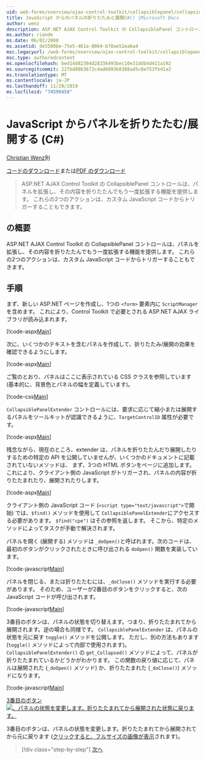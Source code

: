 ```yaml
---
uid: web-forms/overview/ajax-control-toolkit/collapsiblepanel/collapsing-and-expanding-a-panel-from-javascript-cs
title: JavaScript からのパネルの折りたたみと展開C#() |Microsoft Docs
author: wenz
description: ASP.NET AJAX Control Toolkit の CollapsiblePanel コントロールは、パネルを拡張し、その内容を折りたたんで展開する機能を提供します...
ms.author: riande
ms.date: 06/02/2008
ms.assetid: de5500be-75e5-461a-8064-b70ae52ea6a4
msc.legacyurl: /web-forms/overview/ajax-control-toolkit/collapsiblepanel/collapsing-and-expanding-a-panel-from-javascript-cs
msc.type: authoredcontent
ms.openlocfilehash: bed14d82394d28336493bec10e31ddb4d411a192
ms.sourcegitcommit: 22fbd8863672c4ad6693b8388ad5c8e753fb41a2
ms.translationtype: MT
ms.contentlocale: ja-JP
ms.lasthandoff: 11/28/2019
ms.locfileid: "74599458"
---
```

# <a name="collapsing-and-expanding-a-panel-from-javascript-c"></a>JavaScript からパネルを折りたたむ/展開する (C#)

[Christian Wenz](https://github.com/wenz)別

[コードのダウンロード](https://download.microsoft.com/download/8/a/a/8aab3c3e-de6f-463f-805c-5fda567eef6e/CollapsiblePanel1.cs.zip)または[PDF のダウンロード](https://download.microsoft.com/download/b/6/a/b6ae89ee-df69-4c87-9bfb-ad1eb2b23373/collapsiblepanel1CS.pdf)

> ASP.NET AJAX Control Toolkit の CollapsiblePanel コントロールは、パネルを拡張し、その内容を折りたたんでもう一度拡張する機能を提供します。 これらの2つのアクションは、カスタム JavaScript コードからトリガーすることもできます。

## <a name="overview"></a>の概要

ASP.NET AJAX Control Toolkit の CollapsiblePanel コントロールは、パネルを拡張し、その内容を折りたたんでもう一度拡張する機能を提供します。 これらの2つのアクションは、カスタム JavaScript コードからトリガーすることもできます。

## <a name="steps"></a>手順

まず、新しい ASP.NET ページを作成し、1つの `<form>` 要素内に `ScriptManager` を含めます。 これにより、Control Toolkit で必要とされる ASP.NET AJAX ライブラリが読み込まれます。

[!code-aspx[Main](collapsing-and-expanding-a-panel-from-javascript-cs/samples/sample1.aspx)]

次に、いくつかのテキストを含むパネルを作成して、折りたたみ/展開の効果を確認できるようにします。

[!code-aspx[Main](collapsing-and-expanding-a-panel-from-javascript-cs/samples/sample2.aspx)]

ご覧のとおり、パネルはここに表示されている CSS クラスを参照しています (基本的に、背景色とパネルの幅を定義しています)。

[!code-css[Main](collapsing-and-expanding-a-panel-from-javascript-cs/samples/sample3.css)]

`CollapsiblePanelExtender` コントロールには、要求に応じて縮小または展開するパネルをツールキットが認識できるように、`TargetControlID` 属性が必要です。

[!code-aspx[Main](collapsing-and-expanding-a-panel-from-javascript-cs/samples/sample4.aspx)]

残念ながら、現在のところ、extender は、パネルを折りたたんだり展開したりするための特定の API を公開していませんが、いくつかのドキュメントに記載されていないメソッドは、 まず、3つの HTML ボタンをページに追加します。これにより、クライアント側の JavaScript がトリガーされ、パネルの内容が折りたたまれたり、展開されたりします。

[!code-aspx[Main](collapsing-and-expanding-a-panel-from-javascript-cs/samples/sample5.aspx)]

クライアント側の JavaScript コード (`<script type="text/javascript">`で開始) では、`$find()` メソッドを使用して `CollapsiblePanelExtender`にアクセスする必要があります。 `$find("cpe")` はその参照を返します。 そこから、特定のメソッドによってタスクが手動で解決されます。

パネルを開く (展開する) メソッドは `_doOpen()`と呼ばれます。次のコードは、最初のボタンがクリックされたときに呼び出される `doOpen()` 関数を実装しています。

[!code-javascript[Main](collapsing-and-expanding-a-panel-from-javascript-cs/samples/sample6.js)]

パネルを閉じる、または折りたたむには、`_doClose()` メソッドを実行する必要があります。 そのため、ユーザーが2番目のボタンをクリックすると、次の JavaScript コードが呼び出されます。

[!code-javascript[Main](collapsing-and-expanding-a-panel-from-javascript-cs/samples/sample7.js)]

3番目のボタンは、パネルの状態を切り替えます。つまり、折りたたまれてから展開されます。逆の場合も同様です。 `CollapsiblePanelExtender` は、パネルの状態を元に戻す `toggle()` メソッドを公開します。 ただし、別の方法もあります (`toggle()` メソッドによって内部で使用されます)。 `CollapsiblePanelExtender()` の `get_Collapsed()` メソッドによって、パネルが折りたたまれているかどうかがわかります。 この関数の戻り値に応じて、パネルは展開された (`_doOpen()` メソッド) か、折りたたまれた (`_doClose()`) メソッドになります。

[!code-javascript[Main](collapsing-and-expanding-a-panel-from-javascript-cs/samples/sample8.js)]

[3番目のボタン ![、パネルの状態を変更します。折りたたまれてから展開された状態に戻ります。](collapsing-and-expanding-a-panel-from-javascript-cs/_static/image2.png)](collapsing-and-expanding-a-panel-from-javascript-cs/_static/image1.png)

3番目のボタンは、パネルの状態を変更します。折りたたまれてから展開されてから元に戻ります ([クリックすると、フルサイズの画像が表示](collapsing-and-expanding-a-panel-from-javascript-cs/_static/image3.png)されます)。

> [!div class="step-by-step"]
> [次へ](collapsing-and-expanding-a-panel-from-javascript-vb.md)

